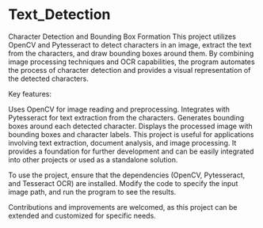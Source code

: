 # Text_Detection

Character Detection and Bounding Box Formation
This project utilizes OpenCV and Pytesseract to detect characters in an image, extract the text from the characters, and draw bounding boxes around them. By combining image processing techniques and OCR capabilities, the program automates the process of character detection and provides a visual representation of the detected characters.

Key features:

Uses OpenCV for image reading and preprocessing.
Integrates with Pytesseract for text extraction from the characters.
Generates bounding boxes around each detected character.
Displays the processed image with bounding boxes and character labels.
This project is useful for applications involving text extraction, document analysis, and image processing. It provides a foundation for further development and can be easily integrated into other projects or used as a standalone solution.

To use the project, ensure that the dependencies (OpenCV, Pytesseract, and Tesseract OCR) are installed. Modify the code to specify the input image path, and run the program to see the results.

Contributions and improvements are welcomed, as this project can be extended and customized for specific needs.
